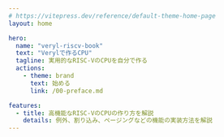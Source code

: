 ```yaml
---
# https://vitepress.dev/reference/default-theme-home-page
layout: home

hero:
  name: "veryl-riscv-book"
  text: "Verylで作るCPU"
  tagline: 実用的なRISC-VのCPUを自分で作る
  actions:
    - theme: brand
      text: 始める
      link: /00-preface.md

features:
  - title: 高機能なRISC-VのCPUの作り方を解説
    details: 例外、割り込み、ページングなどの機能の実装方法を解説
---
```


